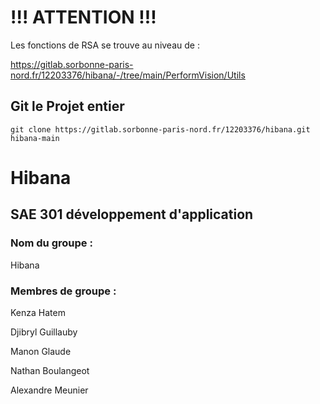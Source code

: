 # !!! ATTENTION !!!

Les fonctions de RSA se trouve au niveau de :

https://gitlab.sorbonne-paris-nord.fr/12203376/hibana/-/tree/main/PerformVision/Utils

## Git le Projet entier
```
git clone https://gitlab.sorbonne-paris-nord.fr/12203376/hibana.git hibana-main
```
# Hibana
## SAE 301 développement d'application 
### Nom du groupe : 
Hibana
### Membres de groupe : 
Kenza Hatem

Djibryl Guillauby

Manon Glaude 

Nathan Boulangeot 

Alexandre Meunier

